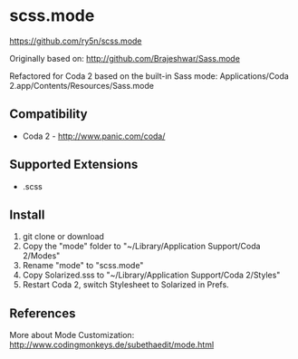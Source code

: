 # scss.mode
https://github.com/ry5n/scss.mode

Originally based on:
http://github.com/Brajeshwar/Sass.mode

Refactored for Coda 2 based on the built-in Sass mode:
Applications/Coda 2.app/Contents/Resources/Sass.mode


## Compatibility
- Coda 2 - http://www.panic.com/coda/

## Supported Extensions
- .scss

## Install
1. git clone or download
2. Copy the "mode" folder to "~/Library/Application Support/Coda 2/Modes"
3. Rename "mode" to "scss.mode"
4. Copy Solarized.sss to "~/Library/Application Support/Coda 2/Styles"
5. Restart Coda 2, switch Stylesheet to Solarized in Prefs.

## References
More about Mode Customization: http://www.codingmonkeys.de/subethaedit/mode.html
